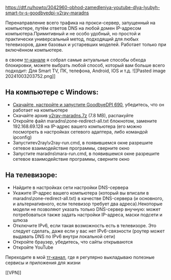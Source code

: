 https://dtf.ru/howto/3042960-obhod-zamedleniya-youtube-dlya-lyubyh-smart-tv-s-goodbyedpi-v2ray-maradns

Перенаправление всего трафика на прокси-сервер, запущенный на компьютере, путём ответов DNS на любой домен IP-адресом компьютера.Примитивный и не особо удобный, но простой и практически универсальный метод, подходящий для любых телевизоров, даже базовых и устаревших моделей. Работает только при включённом компьютере.

в своем [тг-канале](https://ttttt.me/+a77e9ybQ4bRhZTNi) я собрал самые актуальные способы обхода блокировки, можете выбрать любой способ, который вам больше всего подходит: Для Smart TV, ПК, телефона, Android, IOS и т.д.
![[Pasted image 20241003203752.png]]
## На компьютере с Windows:

- [Скачайте, настройте и запустите GoodbyeDPI 690](https://github.com/ValdikSS/GoodbyeDPI/releases/tag/0.2.3rc3), убедитесь, что он работает на компьютере
- Скачайте архив [v2ray-maradns.7z](https://ntc.party/uploads/short-url/gJuqsY5xacVbRKEQTd9ZHcGVcM5.7z) (7.8 MB), распакуйте
- Откройте файл maradns\zone-redirect-all.txt блокнотом, замените 192.168.69.128 на IP-адрес вашего компьютера (его можно посмотреть в настройках сетевого адаптера, либо командой ipconfig)
- Запуститеv2ray\v2ray-run.cmd, в появившемся окне разрешите сетевое взаимодействие программы, сверните окно
- Запустите maradns\mara-run.cmd, в появившемся окне разрешите сетевое взаимодействие программы, сверните окно

## На телевизоре:

- Найдите в настройках сети настройки DNS-сервера
- Укажите IP-адрес вашего компьютера (который вы вписали в maradns\zone-redirect-all.txt) в качестве DNS-сервера (и основного, и альтернативного, если телевизор требует два адреса).Некоторые модели не позволяют указать только DNS-сервер внучную: может потребоваться также задать настройки IP-адреса, маски подсети и шлюза
- Отключите IPv6, если такая возможность есть в телевизоре. Это следует сделать, даже если у вас нет IPv6-связности (роутер может выдавать DNS по IPv6 внутри локальной сети)
- Откройте браузер, убедитесь, что сайты открываются
- Откройте YouTube

Переходите в мой [тг-канал](https://ttttt.me/+a77e9ybQ4bRhZTNi), где я регулярно выкладываю полезные сервисы и приложения для жизни

[[VPN]]
